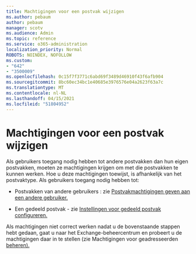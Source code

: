 ```yaml
---
title: Machtigingen voor een postvak wijzigen
ms.author: pebaum
author: pebaum
manager: scotv
ms.audience: Admin
ms.topic: reference
ms.service: o365-administration
localization_priority: Normal
ROBOTS: NOINDEX, NOFOLLOW
ms.custom:
- "642"
- "3500009"
ms.openlocfilehash: 0c15f7f3771c6abd69f3489d46910f43f6afb904
ms.sourcegitcommit: 8bc60ec34bc1e40685e3976576e04a2623f63a7c
ms.translationtype: MT
ms.contentlocale: nl-NL
ms.lasthandoff: 04/15/2021
ms.locfileid: "51804952"
---
```

# <a name="changing-permissions-on-a-mailbox"></a>Machtigingen voor een postvak wijzigen

Als gebruikers toegang nodig hebben tot andere postvakken dan hun eigen postvakken, moeten ze machtigingen krijgen om met die postvakken te kunnen werken. Hoe u deze machtigingen toewijst, is afhankelijk van het postvaktype. Als gebruikers toegang nodig hebben tot:
  
- Postvakken van andere gebruikers : zie [Postvakmachtigingen geven aan een andere gebruiker.](https://docs.microsoft.com/microsoft-365/admin/add-users/give-mailbox-permissions-to-another-user)
    
- Een gedeeld postvak - zie [Instellingen voor gedeeld postvak configureren.](https://docs.microsoft.com/microsoft-365/admin/email/configure-a-shared-mailbox#add-or-remove-members)
    
Als machtigingen niet correct werken nadat u de bovenstaande stappen hebt gedaan, gaat u naar het Exchange-beheercentrum en probeert u de machtigingen daar in te stellen (zie Machtigingen voor geadresseerden [beheren).](https://technet.microsoft.com/library/jj919240%28v=exchg.150%29.aspx)
  
